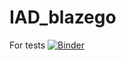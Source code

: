# IAD_blazego
For tests
[![Binder](https://mybinder.org/badge_logo.svg)](https://mybinder.org/v2/gh/blzz4c/IAD_blazego/HEAD)
